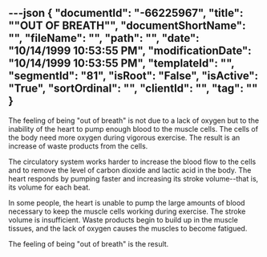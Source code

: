 ---json
{
  "documentId": "-66225967",
  "title": "&quot;OUT OF BREATH&quot;",
  "documentShortName": "",
  "fileName": "",
  "path": "",
  "date": "10/14/1999 10:53:55 PM",
  "modificationDate": "10/14/1999 10:53:55 PM",
  "templateId": "",
  "segmentId": "81",
  "isRoot": "False",
  "isActive": "True",
  "sortOrdinal": "",
  "clientId": "",
  "tag": ""
}
---

The feeling of being &quot;out of breath&quot; is not due to a lack of oxygen but to the inability of the heart to pump enough blood to the muscle cells. The cells of the body need more oxygen during vigorous exercise. The result is an increase of waste products from the cells.
 
The circulatory system works harder to increase the blood flow to the cells and to remove the level of carbon dioxide and lactic acid in the body. The heart responds by pumping faster and increasing its stroke volume--that is, its volume for each beat. 

In some people, the heart is unable to pump the large amounts of blood necessary to keep the muscle cells working during exercise. The stroke volume is insufficient. Waste products begin to build up in the muscle tissues, and the lack of oxygen causes the muscles to become fatigued. 

The feeling of being &quot;out of breath&quot; is the result.

